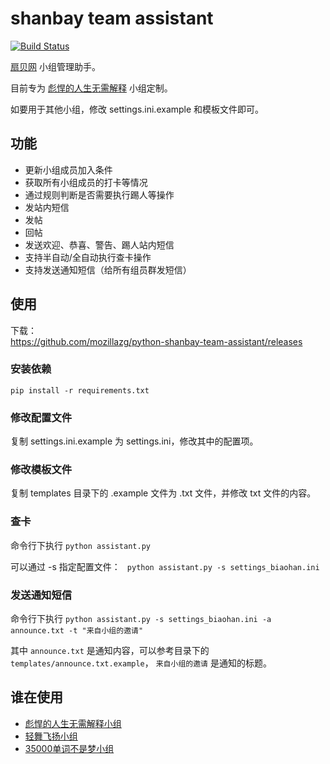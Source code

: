 # shanbay team assistant

[![Build Status](https://travis-ci.org/mozillazg/python-shanbay-team-assistant.svg)](https://travis-ci.org/mozillazg/python-shanbay-team-assistant)

[扇贝网](http://www.shanbay.com) 小组管理助手。

目前专为 [彪悍的人生无需解释](http://www.shanbay.com/team/detail/3352/) 小组定制。

如要用于其他小组，修改 settings.ini.example 和模板文件即可。


## 功能

* 更新小组成员加入条件
* 获取所有小组成员的打卡等情况
* 通过规则判断是否需要执行踢人等操作
* 发站内短信
* 发帖
* 回帖
* 发送欢迎、恭喜、警告、踢人站内短信
* 支持半自动/全自动执行查卡操作
* 支持发送通知短信（给所有组员群发短信）


## 使用

下载：       
https://github.com/mozillazg/python-shanbay-team-assistant/releases

### 安装依赖
```pip install -r requirements.txt```

### 修改配置文件
复制 settings.ini.example 为 settings.ini，修改其中的配置项。

### 修改模板文件
复制 templates 目录下的 .example 文件为 .txt 文件，并修改 txt 文件的内容。

### 查卡
命令行下执行 ```python assistant.py```

可以通过 -s 指定配置文件： ``` python assistant.py -s settings_biaohan.ini```

### 发送通知短信
命令行下执行 ```python assistant.py -s settings_biaohan.ini -a announce.txt -t "来自小组的邀请"```

其中 ```announce.txt``` 是通知内容，可以参考目录下的 ```templates/announce.txt.example```， ```来自小组的邀请``` 是通知的标题。


## 谁在使用

* [彪悍的人生无需解释小组](http://www.shanbay.com/team/detail/3352/)
* [轻舞飞扬小组](http://www.shanbay.com/team/detail/2320/)
* [35000单词不是梦小组](http://www.shanbay.com/team/detail/10879/)
